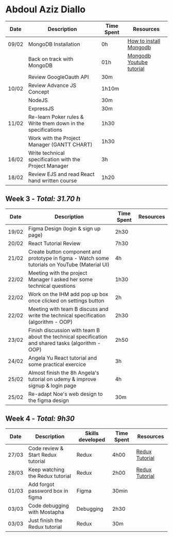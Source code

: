 # Abdoul Aziz Diallo

| Date  | Description                                                  | Time Spent | Resources                                                                                                                                    |
| ----- | ------------------------------------------------------------ | ---------- | -------------------------------------------------------------------------------------------------------------------------------------------- |
| 09/02 | MongoDB Installation                                         | 0h         | [How to install Mongodb](https://www.mongodb.com/docs/manual/administration/install-on-linux/#std-label-install-mdb-community-edition-linux) |
|       | Back on track with MongoDB                                   | 01h        | [Mongodb Youtube tutorial](https://www.youtube.com/playlist?list=PL4cUxeGkcC9h77dJ-QJlwGlZlTd4ecZOA)                                         |
|       | Review GoogleOauth API                                       | 30m        |                                                                                                                                              |
| 10/02 | Review Advance JS Concept                                    | 1h10m      |                                                                                                                                              |
|       | NodeJS                                                       | 30m        |                                                                                                                                              |
|       | ExpressJS                                                    | 30m        |                                                                                                                                              |
| 11/02 | Re-learn Poker rules & Write them down in the specifications | 1h30       |                                                                                                                                              |
|       | Work with the Project Manager (GANTT CHART)                  | 1h30       |                                                                                                                                              |
| 16/02 | Write technical specification with the Project Manager       | 3h         |                                                                                                                                              |
| 18/02 | Review EJS and read React hand written course                | 1h20       |                                                                                                                                              |

## Week 3 - _Total: 31.70 h_

| Date  | Description                                                                                        | Time Spent | Resources |
| ----- | -------------------------------------------------------------------------------------------------- | ---------- | --------- |
| 19/02 | Figma Design (login & sign up page)                                                                | 2h30       |           |
| 20/02 | React Tutorial Review                                                                              | 7h30       |           |
| 21/02 | Create button component and prototype in figma - Watch some tutorials on YouTube (Material UI)     | 4h         |           |
| 22/02 | Meeting with the project Manager I asked her some technical questions                              | 1h30       |           |
| 22/02 | Work on the IHM add pop up box once clicked on settings button                                     | 2h         |           |
| 22/02 | Meeting with team B discuss and write the technical specification (algorithm - OOP)                | 2h30       |           |
| 23/02 | Finish discussion with team B about the technical specification and shared tasks (algorithm - OOP) | 2h50       |           |
| 24/02 | Angela Yu React tutorial and some practical exercice                                               | 3h         |           |
| 25/02 | Almost finish the 8h Angela's tutorial on udemy & improve signup & login page                      | 4h         |           |
| 25/02 | Re-adapt Noe's web design to the figma design                                                      | 30m        |           |

## Week 4 - _Total: 9h30_

| Date  | Description                        | Skills developed | Time Spent | Resources                                                                                    |
| ----- | ---------------------------------- | ---------------- | ---------- | -------------------------------------------------------------------------------------------- |
| 27/03 | Code review & Start Redux tutorial | Redux            | 4h00       | [Redux Tutorial](https://www.youtube.com/watch?v=poQXNp9ItL4&ab_channel=ProgrammingwithMosh) |
| 28/03 | Keep watching the Redux tutorial   | Redux            | 2h00       | [Redux Tutorial](https://www.youtube.com/watch?v=poQXNp9ItL4&ab_channel=ProgrammingwithMosh) |
| 01/03 | Add forgot password box in figma   | Figma            | 30min      |                                                                                              |
| 03/03 | Code debugging with Mostapha       | Debugging        | 2h30       |                                                                                              |
| 03/03 | Just finish the Redux tutorial     | Redux            | 30m        |                                                                                              |
